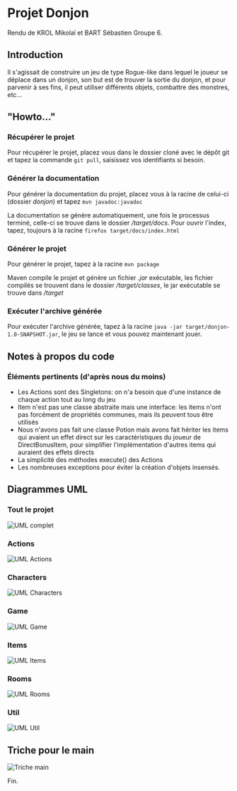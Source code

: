 # Projet Donjon

Rendu de KROL Mikolaï et BART Sébastien Groupe 6.

## Introduction

Il s'agissait de construire un jeu de type Rogue-like
dans lequel le joueur se déplace dans un donjon, son but est de trouver la sortie du donjon,
et pour parvenir à ses fins, il peut utiliser différents objets, combattre des monstres, etc...

## "Howto..."

### Récupérer le projet

Pour récupérer le projet, placez vous dans le dossier cloné avec le dépôt git et tapez la commande `git pull`, saisissez
vos identifiants si besoin.

### Générer la documentation

Pour générer la documentation du projet, placez vous à la racine de celui-ci (dossier *donjon*) et tapez `mvn javadoc:javadoc`

La documentation se génère automatiquement, une fois le processus terminé, celle-ci se trouve dans le dossier */target/docs*.
Pour ouvrir l'index, tapez, toujours à la racine `firefox target/docs/index.html`

### Générer le projet

Pour générer le projet, tapez à la racine `mvn package`

Maven compile le projet et génère un fichier *.jar* exécutable, les fichier compilés se trouvent dans le dossier */target/classes*,
le jar exécutable se trouve dans */target*

### Exécuter l'archive générée

Pour exécuter l'archive générée, tapez à la racine `java -jar target/donjon-1.0-SNAPSHOT.jar`, le jeu se lance et vous pouvez
maintenant jouer.

## Notes à propos du code

### Éléments pertinents (d'après nous du moins)
- Les Actions sont des Singletons: on n'a besoin que d'une instance de chaque action tout au long du jeu
- Item n'est pas une classe abstraite mais une interface: les items n'ont pas forcément de propriétés communes, mais ils peuvent tous être utilisés
- Nous n'avons pas fait une classe Potion mais avons fait hériter les items qui avaient un effet direct sur les caractéristiques du joueur de DirectBonusItem, pour simplifier l'implémentation d'autres items qui auraient des effets directs
- La simplicité des méthodes execute() des Actions
- Les nombreuses exceptions pour éviter la création d'objets insensés.

## Diagrammes UML

### Tout le projet  
![UML complet](img/UMLcomplet.png)  

### Actions  
![UML Actions](img/UMLActions.png)  

### Characters  
![UML Characters](img/UMLCharacters.png)  

### Game  
![UML Game](img/UMLGame.png)  

### Items  
![UML Items](img/UMLItems.png)  

### Rooms  
![UML Rooms](img/UMLRooms.png)  

### Util  
![UML Util](img/UMLUtil.png)  

## Triche pour le main  
![Triche main](img/triche.png)  


Fin.
